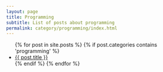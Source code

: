 ```yaml
---
layout: page
title: Programming
subtitle: List of posts about programming
permalink: category/programming/index.html
---
```


<ul>
    {% for post in site.posts %}
        {% if post.categories contains 'programming' %}
            <li><a href="{{ post.url | prepend: site.baseurl }}">{{ post.title }}</a></li>
        {% endif %}
    {% endfor %}
</ul>